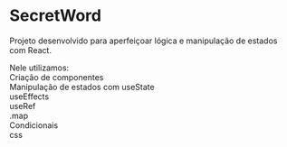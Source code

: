 # SecretWord

Projeto desenvolvido para aperfeiçoar lógica e manipulação de estados com React.

Nele utilizamos:<br>
Criação de componentes <br>
Manipulação de estados com useState <br>
useEffects <br>
useRef <br>
.map <br>
Condicionais <br>
css <br>


